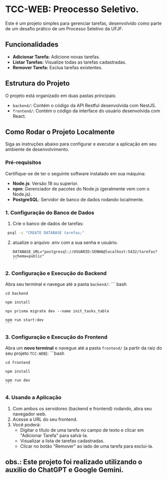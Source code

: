 # TCC-WEB: Preocesso Seletivo.

Este é um projeto simples para gerenciar tarefas, desenvolvido como parte de um desafio prático de um Processo Seletivo da UFJF. 

## Funcionalidades

* **Adicionar Tarefa:** Adicione novas tarefas.
* **Listar Tarefas:** Visualize todas as tarefas cadastradas.
* **Remover Tarefa:** Exclua tarefas existentes.

## Estrutura do Projeto

O projeto está organizado em duas pastas principais:

* `backend/`: Contém o código da API Restful desenvolvida com NestJS.
* `frontend/`: Contém o código da interface do usuário desenvolvida com React.

## Como Rodar o Projeto Localmente

Siga as instruções abaixo para configurar e executar a aplicação em seu ambiente de desenvolvimento.

### Pré-requisitos

Certifique-se de ter o seguinte software instalado em sua máquina:

* **Node.js**: Versão 18 ou superior.
* **npm**: Gerenciador de pacotes do Node.js (geralmente vem com o Node.js).
* **PostgreSQL**: Servidor de banco de dados rodando localmente.

### 1. Configuração do Banco de Dados

1.  Crie o banco de dados de tarefas:
   ```bash
    psql -c "CREATE DATABASE tarefas;"
   ```
2. atualize o arquivo .env com a sua senha e usuário.
    ```
    DATABASE_URL="postgresql://USUARIO:SENHA@localhost:5432/tarefas?schema=public"
    ``
### 2. Configuração e Execução do Backend

Abra seu terminal e navegue até a pasta `backend/`:
    ``` bash
    
    cd backend
    
    npm install
    
    npx prisma migrate dev --name init_tasks_table
    
    npm run start:dev
    ```
### 3. Configuração e Execução do Frontend

Abra um **novo terminal** e navegue até a pasta `frontend/` (a partir da raiz do seu projeto `TCC-WEB`):
    ```bash
    
    cd frontend
    
    npm install
    
    npm run dev
    ```

### 4. Usando a Aplicação
1.  Com ambos os servidores (backend e frontend) rodando, abra seu navegador web.
2.  Acesse a URL do seu frontend.
3.  Você poderá:
    * Digitar o título de uma tarefa no campo de texto e clicar em "Adicionar Tarefa" para salvá-la.
    * Visualizar a lista de tarefas cadastradas.
    * Clicar no botão "Remover" ao lado de uma tarefa para excluí-la.

obs.: Este projeto foi realizado utilizando o auxilio do ChatGPT e Google Gemini.
---
